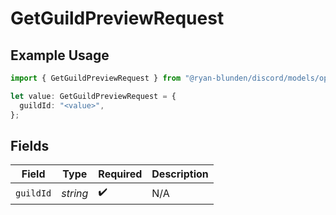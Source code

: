 # GetGuildPreviewRequest

## Example Usage

```typescript
import { GetGuildPreviewRequest } from "@ryan-blunden/discord/models/operations";

let value: GetGuildPreviewRequest = {
  guildId: "<value>",
};
```

## Fields

| Field              | Type               | Required           | Description        |
| ------------------ | ------------------ | ------------------ | ------------------ |
| `guildId`          | *string*           | :heavy_check_mark: | N/A                |